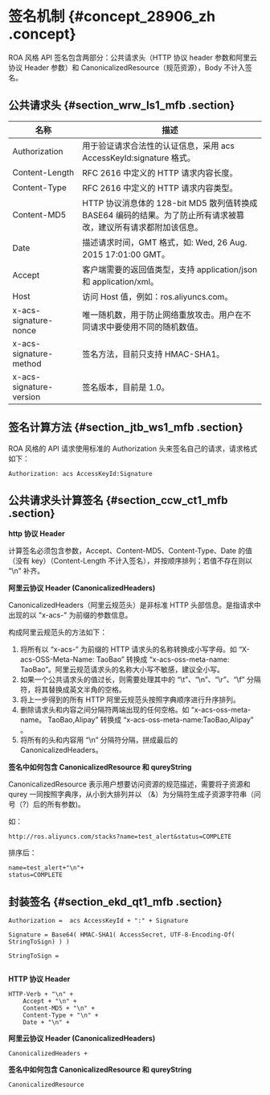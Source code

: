 # 签名机制 {#concept_28906_zh .concept}

ROA 风格 API 签名包含两部分：公共请求头（HTTP 协议 header 参数和阿里云协议 Header 参数）和 CanonicalizedResource（规范资源），Body 不计入签名。

## 公共请求头 {#section_wrw_ls1_mfb .section}

|名称|描述|
|--|--|
|Authorization|用于验证请求合法性的认证信息，采用 acs AccessKeyId:signature 格式。|
|Content-Length|RFC 2616 中定义的 HTTP 请求内容长度。|
|Content-Type|RFC 2616 中定义的 HTTP 请求内容类型。|
|Content-MD5|HTTP 协议消息体的 128-bit MD5 散列值转换成 BASE64 编码的结果。为了防止所有请求被篡改，建议所有请求都附加该信息。|
|Date|描述请求时间，GMT 格式，如: Wed, 26 Aug. 2015 17:01:00 GMT。|
|Accept|客户端需要的返回值类型，支持 application/json 和 application/xml。|
|Host|访问 Host 值，例如：ros.aliyuncs.com。|
|x-acs-signature-nonce|唯一随机数，用于防止网络重放攻击。用户在不同请求中要使用不同的随机数值。|
|x-acs-signature-method|签名方法，目前只支持 HMAC-SHA1。|
|x-acs-signature-version|签名版本，目前是 1.0。|

## **签名计算方法** {#section_jtb_ws1_mfb .section}

ROA 风格的 API 请求使用标准的 Authorization 头来签名自己的请求，请求格式如下：

```
Authorization: acs AccessKeyId:Signature
```

## 公共请求头计算签名 {#section_ccw_ct1_mfb .section}

**http 协议 Header**

计算签名必须包含参数，Accept、Content-MD5、Content-Type、Date 的值（没有 key）（Content-Length 不计入签名），并按顺序排列；若值不存在则以 “\\n” 补齐。

**阿里云协议 Header \(CanonicalizedHeaders\)**

CanonicalizedHeaders（阿里云规范头）是非标准 HTTP 头部信息。是指请求中出现的以 "x-acs-" 为前缀的参数信息。

构成阿里云规范头的方法如下：

1.  将所有以 “x-acs-” 为前缀的 HTTP 请求头的名称转换成小写字母。如 “X-acs-OSS-Meta-Name: TaoBao” 转换成 “x-acs-oss-meta-name: TaoBao”。阿里云规范请求头的名称大小写不敏感，建议全小写。
2.  如果一个公共请求头的值过长，则需要处理其中的 “\\t”、“\\n”、“\\r”、“\\f” 分隔符，将其替换成英文半角的空格。
3.  将上一步得到的所有 HTTP 阿里云规范头按照字典顺序进行升序排列。
4.  删除请求头和内容之间分隔符两端出现的任何空格。如 “x-acs-oss-meta-name。 TaoBao,Alipay” 转换成 “x-acs-oss-meta-name:TaoBao,Alipay” 。
5.  将所有的头和内容用 “\\n” 分隔符分隔，拼成最后的 CanonicalizedHeaders。

**签名中如何包含 CanonicalizedResource 和 qureyString**

CanonicalizedResource 表示用户想要访问资源的规范描述，需要将子资源和 qurey 一同按照字典序，从小到大排列并以 （&）为分隔符生成子资源字符串（问号（?）后的所有参数\)。

如：

```language-json
http://ros.aliyuncs.com/stacks?name=test_alert&status=COMPLETE

```

排序后：

```language-json
name=test_alert+"\n"+
status=COMPLETE

```

## 封装签名 {#section_ekd_qt1_mfb .section}

```language-json
Authorization =  acs AccessKeyId + ":" + Signature

Signature = Base64( HMAC-SHA1( AccessSecret, UTF-8-Encoding-Of(
StringToSign) ) )

StringToSign =


```

**HTTP 协议 Header**

```language-json
HTTP-Verb + "\n" +
	Accept + "\n" +
    Content-MD5 + "\n" +
    Content-Type + "\n" +
    Date + "\n" +

```

**阿里云协议 Header \(CanonicalizedHeaders\)**

```language-json
CanonicalizedHeaders +

```

**签名中如何包含 CanonicalizedResource 和 qureyString**

```language-json
CanonicalizedResource

```

